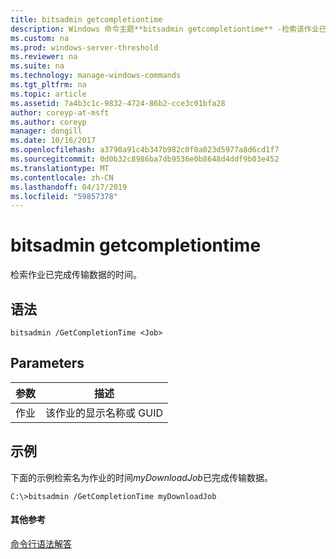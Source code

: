```yaml
---
title: bitsadmin getcompletiontime
description: Windows 命令主题**bitsadmin getcompletiontime** -检索该作业已完成传输数据的时间。
ms.custom: na
ms.prod: windows-server-threshold
ms.reviewer: na
ms.suite: na
ms.technology: manage-windows-commands
ms.tgt_pltfrm: na
ms.topic: article
ms.assetid: 7a4b3c1c-9832-4724-86b2-cce3c01bfa28
author: coreyp-at-msft
ms.author: coreyp
manager: dongill
ms.date: 10/16/2017
ms.openlocfilehash: a3790a91c4b347b982c0f0a023d5977a8d6cd1f7
ms.sourcegitcommit: 0d0b32c8986ba7db9536e0b8648d4ddf9b03e452
ms.translationtype: MT
ms.contentlocale: zh-CN
ms.lasthandoff: 04/17/2019
ms.locfileid: "59857378"
---
```

# <a name="bitsadmin-getcompletiontime"></a>bitsadmin getcompletiontime



检索作业已完成传输数据的时间。

## <a name="syntax"></a>语法

```
bitsadmin /GetCompletionTime <Job>
```

## <a name="parameters"></a>Parameters

|参数|描述|
|---------|-----------|
|作业|该作业的显示名称或 GUID|

## <a name="BKMK_examples"></a>示例

下面的示例检索名为作业的时间*myDownloadJob*已完成传输数据。
```
C:\>bitsadmin /GetCompletionTime myDownloadJob
```

#### <a name="additional-references"></a>其他参考

[命令行语法解答](command-line-syntax-key.md)